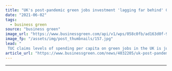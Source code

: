 ```yaml
---
title: "UK's post-pandemic green jobs investment 'lagging far behind' G7 peers, TUC warns"
date: "2021-06-02"
tags: 
  - business green
source: "business green"
image_url: "https://www.businessgreen.com/api/v1/wps/058c0fb/ad163d0f-9362-473f-83f2-2ce44965ab7b/4/GP1STVGL-Web-size-185x114.jpg"
image_fp: "/assets/img/post_thumbnails/157.jpg"
lead: "
 TUC claims levels of spending per capita on green jobs in the UK is just a fraction of funding allocated by most other G7 nations ..."
article_url: "https://www.businessgreen.com/news/4032205/uk-post-pandemic-green-jobs-investment-lagging-g7-peers-tuc-warns"
---
```


---
